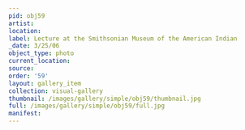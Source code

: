 ```yaml
---
pid: obj59
artist: 
location: 
label: Lecture at the Smithsonian Museum of the American Indian
_date: 3/25/06
object_type: photo
current_location: 
source: 
order: '59'
layout: gallery_item
collection: visual-gallery
thumbnail: /images/gallery/simple/obj59/thumbnail.jpg
full: /images/gallery/simple/obj59/full.jpg
manifest: 
---
```

